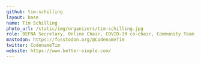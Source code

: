 ```yaml
---
github: tim-schilling
layout: base
name: Tim Schilling
photo_url: /static/img/organizers/tim-schilling.jpg
role: DEFNA Secretary, Online Chair, COVID-19 co-chair, Community Team, Volunteer Team, Code of Conduct Team
mastodon: https://fosstodon.org/@CodenameTim
twitter: CodenameTim
website: https://www.better-simple.com/
---
```


